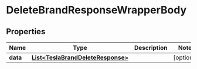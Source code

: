 

# DeleteBrandResponseWrapperBody


## Properties

Name | Type | Description | Notes
------------ | ------------- | ------------- | -------------
**data** | [**List&lt;TeslaBrandDeleteResponse&gt;**](TeslaBrandDeleteResponse.md) |  |  [optional]



